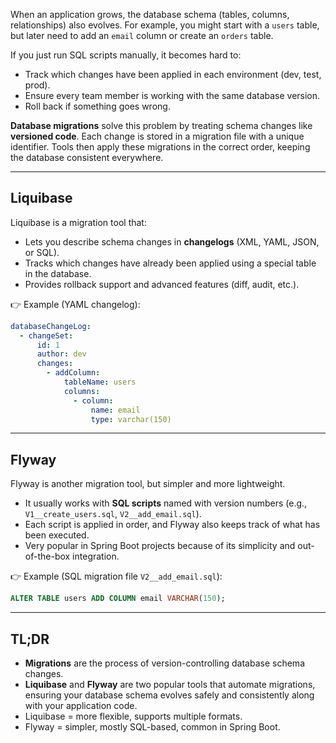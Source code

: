 When an application grows, the database schema (tables, columns, relationships) also evolves. For example, you might start with a `users` table, but later need to add an `email` column or create an `orders` table.

If you just run SQL scripts manually, it becomes hard to:
- Track which changes have been applied in each environment (dev, test, prod).
- Ensure every team member is working with the same database version.
- Roll back if something goes wrong.

**Database migrations** solve this problem by treating schema changes like **versioned code**. Each change is stored in a migration file with a unique identifier. Tools then apply these migrations in the correct order, keeping the database consistent everywhere.

---

## Liquibase

Liquibase is a migration tool that:
- Lets you describe schema changes in **changelogs** (XML, YAML, JSON, or SQL).
- Tracks which changes have already been applied using a special table in the database.
- Provides rollback support and advanced features (diff, audit, etc.).

👉 Example (YAML changelog):
```yaml
databaseChangeLog:
  - changeSet:
      id: 1
      author: dev
      changes:
        - addColumn:
            tableName: users
            columns:
              - column:
                  name: email
                  type: varchar(150)

```

---
## Flyway

Flyway is another migration tool, but simpler and more lightweight.

- It usually works with **SQL scripts** named with version numbers (e.g., `V1__create_users.sql`, `V2__add_email.sql`).
- Each script is applied in order, and Flyway also keeps track of what has been executed.
- Very popular in Spring Boot projects because of its simplicity and out-of-the-box integration.

👉 Example (SQL migration file `V2__add_email.sql`):
```sql
ALTER TABLE users ADD COLUMN email VARCHAR(150);
```

---

## TL;DR

- **Migrations** are the process of version-controlling database schema changes.
- **Liquibase** and **Flyway** are two popular tools that automate migrations, ensuring your database schema evolves safely and consistently along with your application code.
- Liquibase = more flexible, supports multiple formats.
- Flyway = simpler, mostly SQL-based, common in Spring Boot.